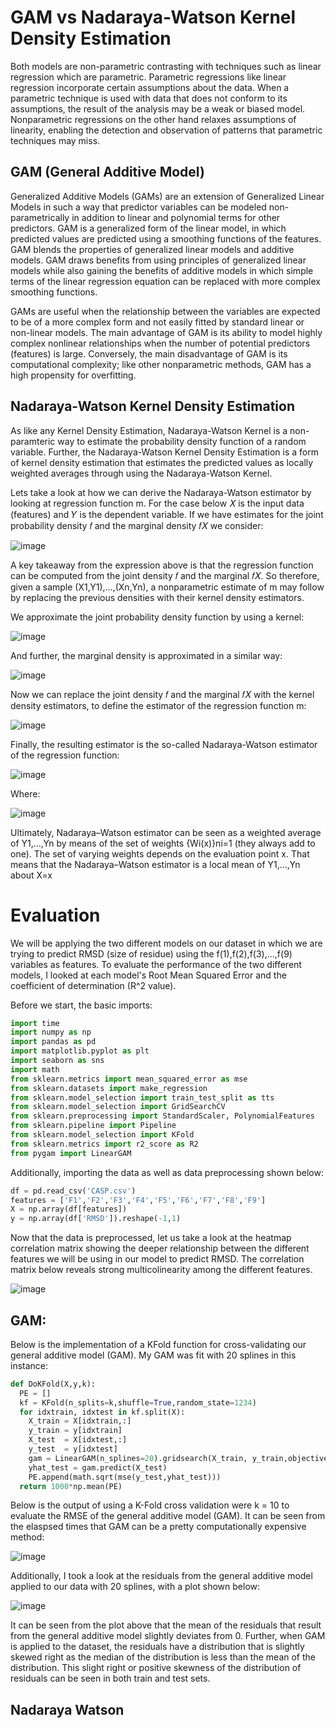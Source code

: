 # GAM vs Nadaraya-Watson Kernel Density Estimation 

Both models are non-parametric contrasting with  techniques such as linear regression which are parametric. Parametric regressions like linear regression incorporate certain assumptions about the data. When a parametric technique is used with data that does not conform to its assumptions, the result of the analysis may be a weak or biased model. Nonparametric regressions on the other hand relaxes assumptions of linearity, enabling the detection and observation of patterns that parametric techniques may miss.

## GAM (General Additive Model)

Generalized Additive Models (GAMs) are an extension of Generalized Linear Models in such a way that predictor variables can be modeled non-parametrically in addition to linear and polynomial terms for other predictors. GAM is a generalized form of the linear model, in which predicted values are predicted using a smoothing functions of the features. GAM blends the properties of generalized linear models and additive models. GAM draws benefits from using principles of generalized linear models while also gaining the benefits of additive models in which simple terms of the linear regression equation can be replaced with more complex smoothing functions.

GAMs are useful when the relationship between the variables are expected to be of a more complex form and not easily fitted by standard linear or non-linear models. The main advantage of GAM is its ability to model highly complex nonlinear relationships when the number of potential predictors (features) is large. Conversely, the main disadvantage of GAM is its computational complexity; like other nonparametric methods, GAM has a high propensity for overfitting.

## Nadaraya-Watson Kernel Density Estimation 

As like any Kernel Density Estimation, Nadaraya-Watson Kernel is a non-paramteric way to estimate the probability density function of a random variable. Further, the Nadaraya-Watson Kernel Density Estimation is a form of kernel density estimation that estimates the predicted values as locally weighted averages through using the Nadaraya-Watson Kernel. 

Lets take a look at how we can derive the Nadaraya-Watson estimator by looking at regression function m. For the case below 𝑋 is the input data (features) and 𝑌 is the dependent variable. If we have estimates for the joint probability density 𝑓 and the marginal density 𝑓𝑋 we consider: 

![image](https://user-images.githubusercontent.com/55299814/114237470-23fb3b00-9951-11eb-9350-60488cd31712.png)

A key takeaway from the expression above is that the regression function can be computed from the joint density 𝑓 and the marginal 𝑓𝑋. So therefore, given a sample (X1,Y1),…,(Xn,Yn), a nonparametric estimate of m may follow by replacing the previous densities with their kernel density estimators. 

We approximate the joint probability density function by using a kernel:

![image](https://user-images.githubusercontent.com/55299814/114237883-b6034380-9951-11eb-950e-f84e455adc41.png)

And further, the marginal density is approximated in a similar way: 

![image](https://user-images.githubusercontent.com/55299814/114237959-d501d580-9951-11eb-9dd0-54eb20dfc8f1.png)

Now we can replace the joint density 𝑓 and the marginal 𝑓𝑋 with the kernel density estimators, to define the estimator of the regression function m:

![image](https://user-images.githubusercontent.com/55299814/114238183-35911280-9952-11eb-9c02-2adba1a8168a.png)

Finally, the resulting estimator is the so-called Nadaraya-Watson estimator of the regression function: 

![image](https://user-images.githubusercontent.com/55299814/114238278-5f4a3980-9952-11eb-91ee-549c5373e663.png)

Where: 

![image](https://user-images.githubusercontent.com/55299814/114238356-79841780-9952-11eb-965c-337b36589d19.png)

Ultimately, Nadaraya–Watson estimator can be seen as a weighted average of Y1,…,Yn by means of the set of weights {Wi(x)}ni=1 (they always add to one). The set of varying weights depends on the evaluation point x. That means that the Nadaraya–Watson estimator is a local mean of Y1,…,Yn about X=x 

# Evaluation 

We will be applying the two different models on our dataset in which we are trying to predict RMSD (size of residue) using the f(1),f(2),f(3),...,f(9) variables as features. To evaluate the performance of the two different models, I looked at each model's Root Mean Squared Error and the coefficient of determination (R^2 value). 

Before we start, the basic imports:
```python 
import time
import numpy as np
import pandas as pd
import matplotlib.pyplot as plt
import seaborn as sns
import math
from sklearn.metrics import mean_squared_error as mse
from sklearn.datasets import make_regression
from sklearn.model_selection import train_test_split as tts
from sklearn.model_selection import GridSearchCV
from sklearn.preprocessing import StandardScaler, PolynomialFeatures
from sklearn.pipeline import Pipeline
from sklearn.model_selection import KFold
from sklearn.metrics import r2_score as R2
from pygam import LinearGAM
```
Additionally, importing the data as well as data preprocessing shown below:
```python 
df = pd.read_csv('CASP.csv')
features = ['F1','F2','F3','F4','F5','F6','F7','F8','F9']
X = np.array(df[features])
y = np.array(df['RMSD']).reshape(-1,1)
```

Now that the data is preprocessed, let us take a look at the heatmap correlation matrix showing the deeper relationship between the different features we will be using in our model to predict RMSD. The correlation matrix below reveals strong multicolinearity among the different features.

![image](https://user-images.githubusercontent.com/55299814/114244074-cae4d480-995b-11eb-8054-8bd78f2c6164.png)

## GAM: 

Below is the implementation of a KFold function for cross-validating our general additive model (GAM). My GAM was fit with 20 splines in this instance: 
```python 
def DoKFold(X,y,k):
  PE = []
  kf = KFold(n_splits=k,shuffle=True,random_state=1234)
  for idxtrain, idxtest in kf.split(X):
    X_train = X[idxtrain,:]
    y_train = y[idxtrain]
    X_test  = X[idxtest,:]
    y_test  = y[idxtest]
    gam = LinearGAM(n_splines=20).gridsearch(X_train, y_train,objective='GCV')
    yhat_test = gam.predict(X_test)
    PE.append(math.sqrt(mse(y_test,yhat_test)))
  return 1000*np.mean(PE)
```
Below is the output of using a K-Fold cross validation were k = 10 to evaluate the RMSE of the general additive model (GAM). It can be seen from the elaspsed times that GAM can be a pretty computationally expensive method: 

![image](https://user-images.githubusercontent.com/55299814/114247227-99bbd280-9962-11eb-900a-0b6bed01a64b.png)

Additionally, I took a look at the residuals from the general additive model applied to our data with 20 splines, with a plot shown below: 

![image](https://user-images.githubusercontent.com/55299814/114247537-5877f280-9963-11eb-9e97-b7d9eb6bfb3a.png)

It can be seen from the plot above that the mean of the residuals that result from the general additive model slightly deviates from 0. Further, when GAM is applied to the dataset, the residuals have a distribution that is slightly skewed right as the median of the distribution is less than the mean of the distribution. This slight right or positive skewness of the distribution of residuals can be seen in both train and test sets. 
## Nadaraya Watson

